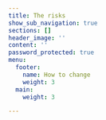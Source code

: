 ```yaml
---
title: The risks
show_sub_navigation: true
sections: []
header_image: ''
content: ''
password_protected: true
menu:
  footer:
    name: How to change
    weight: 3
  main:
    weight: 3

---
```

